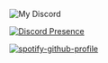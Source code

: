 ![My Discord](https://discord-readme-badge.vercel.app/api?id=1126799350169870356)

[![Discord Presence](https://lanyard.cnrad.dev/api/1126799350169870356?idleMessage=%E9%A3%8E%E5%A0%87%3F%E9%A3%8E%E5%A0%87%EF%BC%9F%E9%A3%8E%E5%A0%87%3F&theme=light&showDisplayName=true)](https://discord.com/users/1126799350169870356)

[![spotify-github-profile](https://spotify-github-profile.kittinanx.com/api/view?uid=31f6rox3xn2vov7r4n63rnw33osq&cover_image=true&theme=natemoo-re&show_offline=true&background_color=ffffff&interchange=true&bar_color=ffffff&bar_color_cover=true)](https://spotify-github-profile.kittinanx.com/api/view?uid=31f6rox3xn2vov7r4n63rnw33osq&redirect=true)
